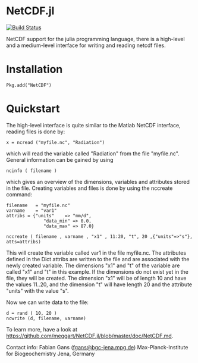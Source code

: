 NetCDF.jl
============

[![Build Status](https://travis-ci.org/meggart/NetCDF.jl.png)](https://travis-ci.org/meggart/NetCDF.jl)

NetCDF support for the julia programming language, there is a high-level and a medium-level interface for writing and reading netcdf files. 

# Installation

    Pkg.add("NetCDF")

# Quickstart

The high-level interface is quite similar to the Matlab NetCDF interface, reading files is done by:

    x = ncread ("myfile.nc", "Radiation")
    
which will read the variable called "Radiation" from the file "myfile.nc". General information can be gained by using 

    ncinfo ( filename )
    
which gives an overview of the dimensions, variables and attributes stored in the file. Creating variables and files is done by using the nccreate command:

    filename   = "myfile.nc"
    varname    = "var1"
    attribs = {"units"    => "mm/d",
    			  "data_min" => 0.0,
    			  "data_max" => 87.0}
    
    nccreate ( filename , varname , "x1" , 11:20, "t", 20 ,{"units"=>"s"}, atts=attribs)
    
This will create the variable called var1 in the file myfile.nc. The attributes defined in the Dict attribs are written to the file and are associated with the 
newly created variable. The dimensions "x1" and "t" of the variable are called "x1" and "t" in this example. If the dimensions do not exist yet in the file, 
they will be created. The dimension "x1" will be of length 10 and have the values 11..20, and the dimension "t" will have length 20 and the attribute "units"
with the value "s". 

Now we can write data to the file:

    d = rand ( 10, 20 )
    ncwrite (d, filename, varname)
    
To learn more, have a look at https://github.com/meggart/NetCDF.jl/blob/master/doc/NetCDF.md. 

Contact info:
Fabian Gans (fgans@bgc-jena.mpg.de)
Max-Planck-Institute for Biogeochemistry
Jena, Germany